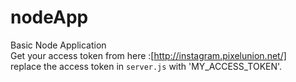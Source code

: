 # nodeApp
Basic Node Application<br>
Get your access token from here :[http://instagram.pixelunion.net/]
<br>
replace the access token in <code>server.js</code> with 'MY_ACCESS_TOKEN'.
